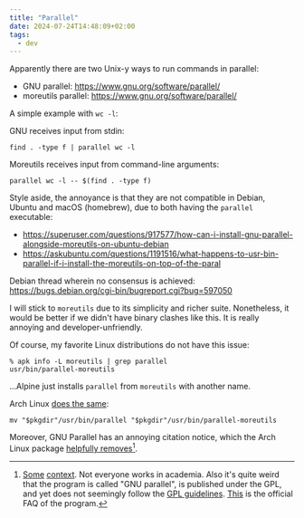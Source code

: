 ```yaml
---
title: "Parallel"
date: 2024-07-24T14:48:09+02:00
tags:
  - dev
---
```


Apparently there are two Unix-y ways to run commands in parallel:

- GNU parallel: https://www.gnu.org/software/parallel/
- moreutils parallel: https://www.gnu.org/software/parallel/

A simple example with `wc -l`:

GNU receives input from stdin:

```shell
find . -type f | parallel wc -l
```

Moreutils receives input from command-line arguments:

```shell
parallel wc -l -- $(find . -type f)
```

Style aside, the annoyance is that they are not compatible in Debian, Ubuntu and
macOS (homebrew), due to both having the `parallel` executable:

- https://superuser.com/questions/917577/how-can-i-install-gnu-parallel-alongside-moreutils-on-ubuntu-debian
- https://askubuntu.com/questions/1191516/what-happens-to-usr-bin-parallel-if-i-install-the-moreutils-on-top-of-the-paral

Debian thread wherein no consensus is achieved:
https://bugs.debian.org/cgi-bin/bugreport.cgi?bug=597050

I will stick to `moreutils` due to its simplicity and richer suite.
Nonetheless, it would be better if we didn't have binary clashes like this. It
is really annoying and developer-unfriendly.

Of course, my favorite Linux distributions do not have this issue:

```shell
% apk info -L moreutils | grep parallel
usr/bin/parallel-moreutils
```

...Alpine just installs `parallel` from `moreutils` with another name.

Arch Linux [does the
same](https://gitlab.archlinux.org/archlinux/packaging/packages/moreutils/-/blob/main/PKGBUILD?ref_type=heads):

```
mv "$pkgdir"/usr/bin/parallel "$pkgdir"/usr/bin/parallel-moreutils
```

Moreover, GNU Parallel has an annoying citation notice, which the Arch Linux
package [helpfully
removes](https://gitlab.archlinux.org/archlinux/packaging/packages/parallel/-/blob/main/0001-Remove-citation-things.patch?ref_type=heads)[^1].

[^1]: [Some](https://bugs.launchpad.net/ubuntu/+source/parallel/+bug/1779764)
    [context](https://news.ycombinator.com/item?id=15319715). Not everyone works
    in academia. Also it's quite weird that the program is called "GNU
    parallel", is published under the GPL, and yet does not seemingly follow the
    [GPL
    guidelines](https://www.gnu.org/licenses/gpl-faq.en.html#RequireCitation).
    [This](https://git.savannah.gnu.org/cgit/parallel.git/tree/doc/citation-notice-faq.txt#n27)
    is the official FAQ of the program.
